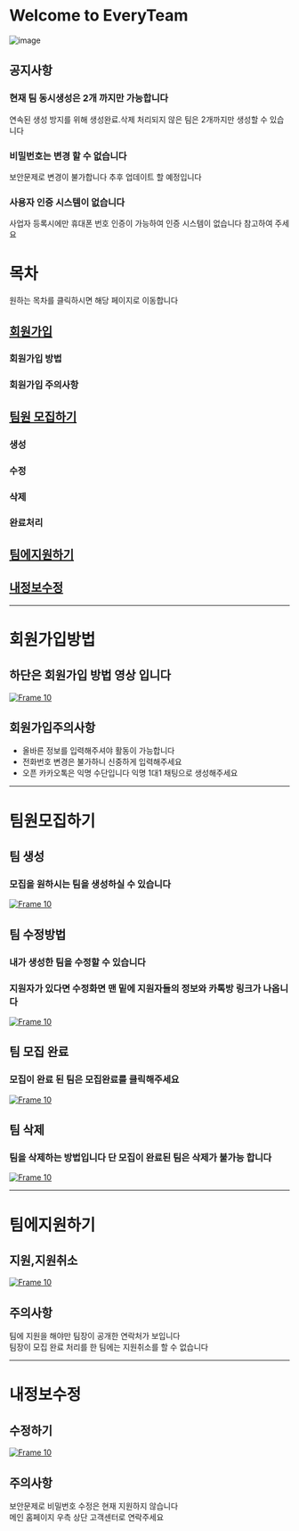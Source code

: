 # Welcome to EveryTeam 
![image](https://user-images.githubusercontent.com/75231868/128675948-a0ed42e1-b44a-420e-a413-deb7bd0a7e65.png)
## 공지사항
### 현재 팀 동시생성은 2개 까지만 가능합니다
연속된 생성 방지를 위해 생성완료.삭제 처리되지 않은 팀은 2개까지만 생성할 수 있습니다  
### 비밀번호는 변경 할 수 없습니다 
보안문제로 변경이 불가합니다 추후 업데이트 할 예정입니다  
### 사용자 인증 시스템이 없습니다  
사업자 등록시에만 휴대폰 번호 인증이 가능하여 인증 시스템이 없습니다 참고하여 주세요  

# 목차
원하는 목차를 클릭하시면 해당 페이지로 이동합니다  
## [회원가입](#회원가입방법)
### 회원가입 방법
### 회원가입 주의사항
## [팀원 모집하기](#팀원모집하기)
### 생성
### 수정
### 삭제
### 완료처리
## [팀에지원하기](#팀에지원하기)
## [내정보수정](#내정보수정) 
<hr>

# 회원가입방법
## 하단은 회원가입 방법 영상 입니다 
[![Frame 10](https://user-images.githubusercontent.com/75231868/128814204-bbd222f9-b7e9-44c3-8a01-d6878685c990.png)](https://youtu.be/El2cp7IRDZs)



## 회원가입주의사항 
- 올바른 정보를 입력해주셔야 활동이 가능합니다  
- 전화번호 변경은 불가하니 신중하게 입력해주세요  
- 오픈 카카오톡은 익명 수단입니다 익명 1대1 채팅으로 생성해주세요 
<hr>


# 팀원모집하기
## 팀 생성
### 모집을 원하시는 팀을 생성하실 수 있습니다  
[![Frame 10](https://user-images.githubusercontent.com/75231868/128814204-bbd222f9-b7e9-44c3-8a01-d6878685c990.png)](https://youtu.be/TsF3mJ2cfd8)
 
## 팀 수정방법 
### 내가 생성한 팀을 수정할 수 있습니다  
### 지원자가 있다면 수정화면 맨 밑에 지원자들의 정보와 카톡방 링크가 나옵니다

[![Frame 10](https://user-images.githubusercontent.com/75231868/128814204-bbd222f9-b7e9-44c3-8a01-d6878685c990.png)](https://youtu.be/Nl59vooIGtY)
## 팀 모집 완료
### 모집이 완료 된 팀은 모집완료를 클릭해주세요  

[![Frame 10](https://user-images.githubusercontent.com/75231868/128814204-bbd222f9-b7e9-44c3-8a01-d6878685c990.png)](https://youtu.be/H1DyumHmw_g)
## 팀 삭제 
### 팀을 삭제하는 방법입니다 단 모집이 완료된 팀은 삭제가 불가능 합니다

[![Frame 10](https://user-images.githubusercontent.com/75231868/128814204-bbd222f9-b7e9-44c3-8a01-d6878685c990.png)](https://youtu.be/u70sMe7fPNY)
<hr>

# 팀에지원하기
## 지원,지원취소
[![Frame 10](https://user-images.githubusercontent.com/75231868/128814204-bbd222f9-b7e9-44c3-8a01-d6878685c990.png)](https://youtu.be/7yKpDSESoMI)

## 주의사항  
팀에 지원을 해야만 팀장이 공개한 연락처가 보입니다  
팀장이 모집 완료 처리를 한 팀에는 지원취소를 할 수 없습니다

<hr>

# 내정보수정
## 수정하기
[![Frame 10](https://user-images.githubusercontent.com/75231868/128814204-bbd222f9-b7e9-44c3-8a01-d6878685c990.png)](https://youtu.be/ZwcuLtmwGi8)

## 주의사항
보안문제로 비밀번호 수정은 현재 지원하지 않습니다  
메인 홈페이지 우측 상단 고객센터로 연락주세요  

